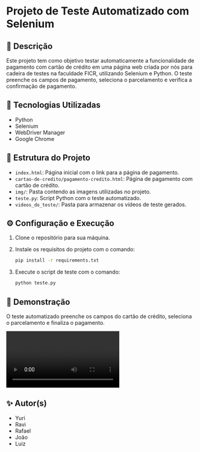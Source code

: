 # Projeto de Teste Automatizado com Selenium

## 📌 Descrição

Este projeto tem como objetivo testar automaticamente a funcionalidade de pagamento com cartão de crédito em uma página web criada por nós para cadeira de testes na faculdade FICR, utilizando Selenium e Python. O teste preenche os campos de pagamento, seleciona o parcelamento e verifica a confirmação de pagamento.

## 🚀 Tecnologias Utilizadas

* Python
* Selenium
* WebDriver Manager
* Google Chrome

## 📁 Estrutura do Projeto

* `index.html`: Página inicial com o link para a página de pagamento.
* `cartao-de-credito/pagamento-credito.html`: Página de pagamento com cartão de crédito.
* `img/`: Pasta contendo as imagens utilizadas no projeto.
* `teste.py`: Script Python com o teste automatizado.
* `videos_do_teste/`: Pasta para armazenar os vídeos de teste gerados.

## ⚙️ Configuração e Execução

1. Clone o repositório para sua máquina.
2. Instale os requisitos do projeto com o comando:

   ```bash
   pip install -r requirements.txt
   ```
3. Execute o script de teste com o comando:

   ```bash
   python teste.py
   ```

## 🎥 Demonstração

O teste automatizado preenche os campos do cartão de crédito, seleciona o parcelamento e finaliza o pagamento.

![Demonstração do Teste Automatizado](videos_do_teste\video_final.mp4)

## ✨ Autor(s)

- Yuri
- Ravi
- Rafael
- João
- Luiz

